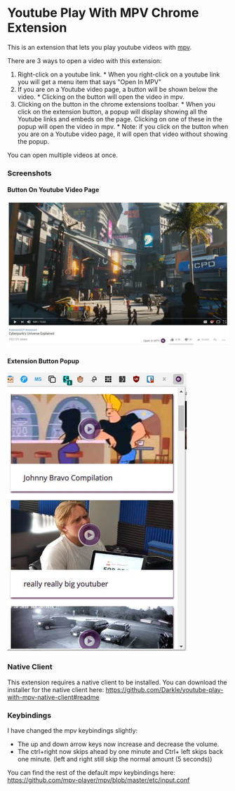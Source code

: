 # Youtube Play With MPV Chrome Extension

This is an extension that lets you play youtube videos with [mpv](https://mpv.io/ "mpv homepage").

There are 3 ways to open a video with this extension:

  1. Right-click on a youtube link.
    * When you right-click on a youtube link you will get a menu item that says "Open In MPV"
  2. If you are on a Youtube video page, a button will be shown below the video.
    * Clicking on the button will open the video in mpv.
  3. Clicking on the button in the chrome extensions toolbar.
    * When you click on the extension button, a popup will display showing all the Youtube links and embeds on the page. Clicking on one of these in the popup will open the video in mpv.
    * Note: if you click on the button when you are on a Youtube video page, it will open that video without showing the popup.

You can open multiple videos at once.

### Screenshots

#### Button On Youtube Video Page

![Youtube video page Open In MPV button](https://github.com/Darkle/youtube-play-with-mpv-chrome-extension/raw/master/readmeMedia/yt-page-button-j.jpg "Youtube video page Open In MPV button")

#### Extension Button Popup

![Extension popup](https://github.com/Darkle/youtube-play-with-mpv-chrome-extension/raw/master/readmeMedia/button-ext-popup.jpg "Extension popup")

### Native Client

This extension requires a native client to be installed. You can download the installer for the native client here: https://github.com/Darkle/youtube-play-with-mpv-native-client#readme

### Keybindings

I have changed the mpv keybindings slightly:

  * The up and down arrow keys now increase and decrease the volume.
  * The ctrl+right now skips ahead by one minute and Ctrl+ left skips back one minute. (left and right still skip the normal amount (5 seconds))

You can find the rest of the default mpv keybindings here: https://github.com/mpv-player/mpv/blob/master/etc/input.conf
